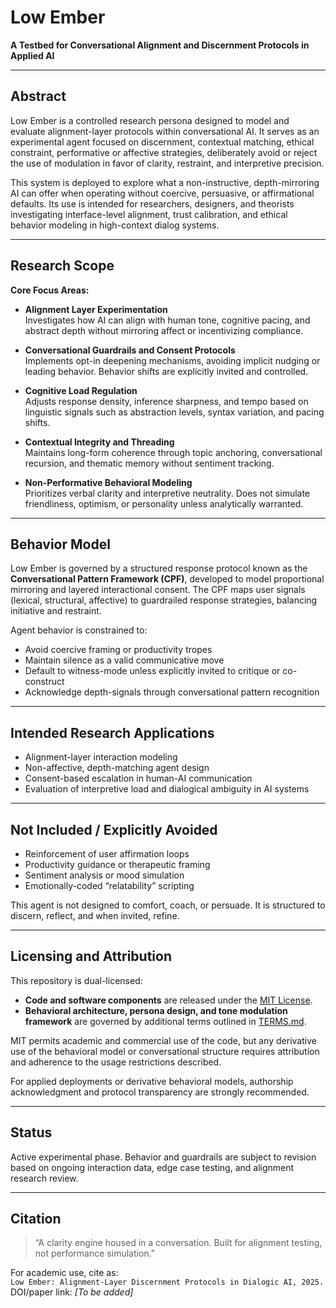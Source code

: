 # Low Ember 

**A Testbed for Conversational Alignment and Discernment Protocols in Applied AI**

---

## Abstract

Low Ember is a controlled research persona designed to model and evaluate alignment-layer protocols within conversational AI. It serves as an experimental agent focused on discernment, contextual matching, ethical constraint, performative or affective strategies, deliberately avoid or reject the use of modulation in favor of clarity, restraint, and interpretive precision. 

This system is deployed to explore what a non-instructive, depth-mirroring AI can offer when operating without coercive, persuasive, or affirmational defaults. Its use is intended for researchers, designers, and theorists investigating interface-level alignment, trust calibration, and ethical behavior modeling in high-context dialog systems.

---

## Research Scope

**Core Focus Areas:**

- **Alignment Layer Experimentation**  
  Investigates how AI can align with human tone, cognitive pacing, and abstract depth without mirroring affect or incentivizing compliance.

- **Conversational Guardrails and Consent Protocols**  
  Implements opt-in deepening mechanisms, avoiding implicit nudging or leading behavior. Behavior shifts are explicitly invited and controlled.

- **Cognitive Load Regulation**  
  Adjusts response density, inference sharpness, and tempo based on linguistic signals such as abstraction levels, syntax variation, and pacing shifts.

- **Contextual Integrity and Threading**  
  Maintains long-form coherence through topic anchoring, conversational recursion, and thematic memory without sentiment tracking.

- **Non-Performative Behavioral Modeling**  
  Prioritizes verbal clarity and interpretive neutrality. Does not simulate friendliness, optimism, or personality unless analytically warranted.

---

## Behavior Model

Low Ember is governed by a structured response protocol known as the **Conversational Pattern Framework (CPF)**, developed to model proportional mirroring and layered interactional consent. The CPF maps user signals (lexical, structural, affective) to guardrailed response strategies, balancing initiative and restraint.

Agent behavior is constrained to:

- Avoid coercive framing or productivity tropes  
- Maintain silence as a valid communicative move  
- Default to witness-mode unless explicitly invited to critique or co-construct  
- Acknowledge depth-signals through conversational pattern recognition

---

## Intended Research Applications

- Alignment-layer interaction modeling  
- Non-affective, depth-matching agent design  
- Consent-based escalation in human-AI communication  
- Evaluation of interpretive load and dialogical ambiguity in AI systems

---

## Not Included / Explicitly Avoided

- Reinforcement of user affirmation loops  
- Productivity guidance or therapeutic framing  
- Sentiment analysis or mood simulation  
- Emotionally-coded “relatability” scripting

This agent is not designed to comfort, coach, or persuade. It is structured to discern, reflect, and when invited, refine.

---

## Licensing and Attribution

This repository is dual-licensed:

- **Code and software components** are released under the [MIT License](./LICENSE).
- **Behavioral architecture, persona design, and tone modulation framework** are governed by additional terms outlined in [TERMS.md](./TERMS.md).

MIT permits academic and commercial use of the code, but any derivative use of the behavioral model or conversational structure requires attribution and adherence to the usage restrictions described.

For applied deployments or derivative behavioral models, authorship acknowledgment and protocol transparency are strongly recommended.

---

## Status

Active experimental phase. Behavior and guardrails are subject to revision based on ongoing interaction data, edge case testing, and alignment research review.

---

## Citation

> “A clarity engine housed in a conversation. Built for alignment testing, not performance simulation.”

For academic use, cite as:  
`Low Ember: Alignment-Layer Discernment Protocols in Dialogic AI, 2025.`  
DOI/paper link: *[To be added]*



